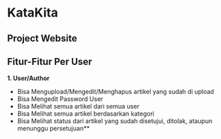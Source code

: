 # KataKita
## Project Website

## Fitur-Fitur Per User

**1. User/Author**
- Bisa Mengupload/Mengedit/Menghapus artikel yang sudah di upload
- Bisa Mengedit Password User
- Bisa Melihat semua artikel dari semua user
- Bisa Melihat semua artikel berdasarkan kategori
- Bisa Melihat status dari artikel yang sudah disetujui, ditolak, ataupun menunggu persetujuan**
